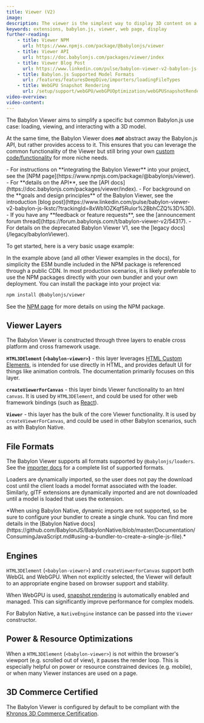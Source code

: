 ```yaml
---
title: Viewer (V2)
image:
description: The viewer is the simplest way to display 3D content on a web page.
keywords: extensions, babylon.js, viewer, web page, display
further-reading:
    - title: Viewer NPM
      url: https://www.npmjs.com/package/@babylonjs/viewer
    - title: Viewer API
      url: https://doc.babylonjs.com/packages/viewer/index
    - title: Viewer Blog Post
      url: https://www.linkedin.com/pulse/babylon-viewer-v2-babylon-js-lkstc/?trackingId=8xWb1OZKqf5Rulor%2BbhCZQ%3D%3D
    - title: Babylon.js Supported Model Formats
      url: /features/featuresDeepDive/importers/loadingFileTypes
    - title: WebGPU Snapshot Rendering
      url: /setup/support/webGPU/webGPUOptimization/webGPUSnapshotRendering
video-overview:
video-content:
---
```


The Babylon Viewer aims to simplify a specific but common Babylon.js use case: loading, viewing, and interacting with a 3D model.

At the same time, the Babylon Viewer does ***not*** abstract away the Babylon.js API, but rather provides access to it. This ensures that you can leverage the common functionality of the Viewer but still bring your own [custom code/functionality](/features/featuresDeepDive/babylonViewer/advancedUsage) for more niche needs.

<Alert severity="info">
- For instructions on **integrating the Babylon Viewer** into your project, see the [NPM page](https://www.npmjs.com/package/@babylonjs/viewer).
- For **details on the API**, see the [API docs](https://doc.babylonjs.com/packages/viewer/index).
- For background on the **goals and design principles** of the Babylon Viewer, see the introduction [blog post](https://www.linkedin.com/pulse/babylon-viewer-v2-babylon-js-lkstc/?trackingId=8xWb1OZKqf5Rulor%2BbhCZQ%3D%3D).
- If you have any **feedback or feature requests**, see the [announcement forum thread](https://forum.babylonjs.com/t/babylon-viewer-v2/54317).
- For details on the deprecated Babylon Viewer V1, see the [legacy docs](/legacy/babylonViewer).
</Alert>

To get started, here is a very basic usage example:

<CodePen pen="ogvbyyW" tab="html,result" title="Babylon Viewer Basics" />

<Alert severity="warning" title="CDN vs. Bundler">
  In the example above (and all other Viewer examples in the docs), for simplicity the ESM bundle included in the NPM package is referenced through a public CDN.
  In most production scenarios, it is likely preferable to use the NPM packages directly with your own bundler and your own deployment. You can install the package into your project via:

  ```bash
  npm install @babylonjs/viewer
  ```

  See the [NPM page](https://www.npmjs.com/package/@babylonjs/viewer) for more details on using the NPM package.
</Alert>

## Viewer Layers

The Babylon Viewer is constructed through three layers to enable cross platform and cross framework usage.

**`HTML3DElement` (`<babylon-viewer>`)** - this layer leverages [HTML Custom Elements](https://developer.mozilla.org/en-US/docs/Web/API/Web_components/Using_custom_elements), is intended for use directly in HTML, and provides default UI for things like animation controls. The documentation primarily focuses on this layer.

**`createViewerForCanvas`** - this layer binds Viewer functionality to an html `canvas`. It is used by `HTML3DElement`, and could be used for other web framework bindings (such as [React](https://react.dev/)).

**`Viewer`** - this layer has the bulk of the core Viewer functionality. It is used by `createViewerForCanvas`, and could be used in other Babylon scenarios, such as with Babylon Native.

## File Formats

The Babylon Viewer supports all formats supported by `@babylonjs/loaders`. See the [importer docs](/features/featuresDeepDive/importers/loadingFileTypes) for a complete list of supported formats.

Loaders are dynamically imported, so the user does not pay the download cost until the client loads a model format associated with the loader. Similarly, glTF extensions are dynamically imported and are not downloaded until a model is loaded that uses the extension.

<Alert title="Dynamic Imports & Babylon Native" severity="warning">
*When using Babylon Native, dynamic imports are not supported, so be sure to configure your bundler to create a single chunk. You can find more details in the [Babylon Native docs](https://github.com/BabylonJS/BabylonNative/blob/master/Documentation/ConsumingJavaScript.md#using-a-bundler-to-create-a-single-js-file).*
</Alert>

## Engines

`HTML3DElement` (`<babylon-viewer>`) and `createViewerForCanvas` support both WebGL and WebGPU. When not explicitly selected, the Viewer will default to an appropriate engine based on browser support and stability.

When WebGPU is used, [snapshot rendering](/setup/support/webGPU/webGPUOptimization/webGPUSnapshotRendering) is automatically enabled and managed. This can significantly improve performance for complex models.

For Babylon Native, a `NativeEngine` instance can be passed into the `Viewer` constructor.

## Power & Resource Optimizations

When a `HTML3DElement` (`<babylon-viewer>`) is not within the browser's viewport (e.g. scrolled out of view), it pauses the render loop. This is especially helpful on power or resource constrained devices (e.g. mobile), or when many Viewer instances are used on a page.

## 3D Commerce Certified

The Babylon Viewer is configured by default to be compliant with the [Khronos 3D Commerce Certification](/setup/support/3D_commerce_certif).
